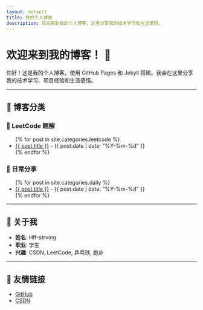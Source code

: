 ```yaml
---
layout: default
title: 我的个人博客
description: 欢迎来到我的个人博客，这里分享我的技术学习和生活感悟。
---
```


<link rel="stylesheet" href="{{ site.baseurl }}/assets/css/style.css">

<div class="header">
  <h1>欢迎来到我的博客！ 👋</h1>
  <p>你好！这是我的个人博客，使用 GitHub Pages 和 Jekyll 搭建。我会在这里分享我的技术学习、项目经验和生活感悟。</p>
</div>

---

<div class="categories">
  <h2>📝 博客分类</h2>

  <div class="category">
    <h3>📌 LeetCode 题解</h3>
    <ul>
      {% for post in site.categories.leetcode %}
      <li><a href="{{ site.baseurl }}{{ post.url }}">{{ post.title }}</a> - {{ post.date | date: "%Y-%m-%d" }}</li>
      {% endfor %}
    </ul>
  </div>

  <div class="category">
    <h3>🌟 日常分享</h3>
    <ul>
      {% for post in site.categories.daily %}
      <li><a href="{{ site.baseurl }}{{ post.url }}">{{ post.title }}</a> - {{ post.date | date: "%Y-%m-%d" }}</li>
      {% endfor %}
    </ul>
  </div>
</div>

---

<div class="about-me">
  <h2>🙋 关于我</h2>
  <ul>
    <li><strong>姓名</strong>: Hff-strving</li>
    <li><strong>职业</strong>: 学生</li>
    <li><strong>兴趣</strong>: CSDN, LeetCode, 乒乓球, 跑步</li>
  </ul>
</div>

---

<div class="links">
  <h2>🔗 友情链接</h2>
  <ul>
    <li><a href="https://github.com/hff-strving">GitHub</a></li>
    <li><a href="https://blog.csdn.net/2303_82270449?spm=1010.2135.3001.5421">CSDN</a></li>
  </ul>
</div>
